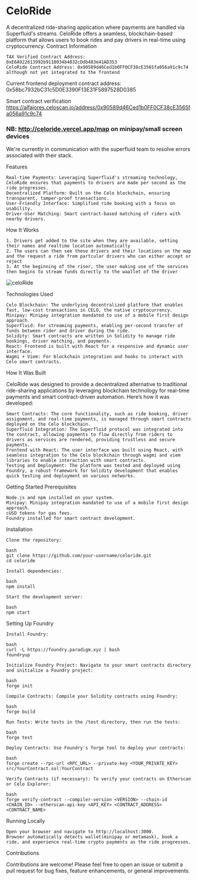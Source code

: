 # CeloRide

A decentralized ride-sharing application where payments are handled via Superfluid's streams. CeloRide offers a seamless, blockchain-based platform that allows users to book rides and pay drivers in real-time using cryptocurrency.
Contract Information

    TAX Verified Contract Address: 0xE6A922613992b9118034b4832cDdb483e41AD353
    CeloRide Contract Address: 0x90589d46Ced1b0FF0CF38cE3565fa056a91c9c74 although not yet integrated to the frontend 


Current frontend deployment contract address: 0x58bc7932bC31c5D0E3390F13E31F5897528D0385


Smart contract verification https://alfajores.celoscan.io/address/0x90589d46Ced1b0FF0CF38cE3565fa056a91c9c74


### NB: http://celoride.vercel.app/map on minipay/small screen devices

We're currently in communication with the superfluid team to resolve errors associated with their stack.



Features

    Real-time Payments: Leveraging Superfluid's streaming technology, CeloRide ensures that payments to drivers are made per second as the ride progresses.
    Decentralized Platform: Built on the Celo blockchain, ensuring transparent, tamper-proof transactions.
    User-Friendly Interface: Simplified ride booking with a focus on usability.
    Driver-User Matching: Smart contract-based matching of riders with nearby drivers.

How It Works

    1. Drivers get added to the site when they are available, setting their names and realtime location automatically
    2. The users can then see these drivers and their locations on the map and the request a ride from partcular drivers who can either accept or reject
    3. At the beginning of the riser, the user making use of the services then begins to stream funds directly to the waallet of the driver
    
![celoRide](https://github.com/user-attachments/assets/9a349272-0090-4d52-b7d8-1d2d8ddfe297)

    
Technologies Used

    Celo Blockchain: The underlying decentralized platform that enables fast, low-cost transactions in CELO, the native cryptocurrency.
    Minipay: Minipay integration mandated to use of a mobile first design approach.
    Superfluid: For streaming payments, enabling per-second transfer of funds between rider and driver during the ride.
    Solidity: Smart contracts are written in Solidity to manage ride bookings, driver matching, and payments.
    React: Frontend is built with React for a responsive and dynamic user interface.
    Wagmi + Viem: For blockchain integration and hooks to interact with Celo smart contracts.
 

How It Was Built

CeloRide was designed to provide a decentralized alternative to traditional ride-sharing applications by leveraging blockchain technology for real-time payments and smart contract-driven automation. Here’s how it was developed:

    Smart Contracts: The core functionality, such as ride booking, driver assignment, and real-time payments, is managed through smart contracts deployed on the Celo blockchain.
    Superfluid Integration: The Superfluid protocol was integrated into the contract, allowing payments to flow directly from riders to drivers as services are rendered, providing trustless and secure payments.
    Frontend with React: The user interface was built using React, with seamless integration to the Celo blockchain through wagmi and viem libraries to enable interaction with smart contracts.
    Testing and Deployment: The platform was tested and deployed using Foundry, a robust framework for Solidity development that enables quick testing and deployment on various networks.

Getting Started
Prerequisites

    Node.js and npm installed on your system.
    Minipay: Minipay integration mandated to use of a mobile first design approach.
    cUSD tokens for gas fees.
    Foundry installed for smart contract development.

Installation

    Clone the repository:

    bash
    git clone https://github.com/your-username/celoride.git
    cd celoride

    Install dependencies:

    bash
    npm install

    Start the development server:

    bash
    npm start

Setting Up Foundry

    Install Foundry:

    bash
    curl -L https://foundry.paradigm.xyz | bash
    foundryup

    Initialize Foundry Project: Navigate to your smart contracts directory and initialize a Foundry project:

    bash
    forge init

    Compile Contracts: Compile your Solidity contracts using Foundry:

    bash
    forge build

    Run Tests: Write tests in the /test directory, then run the tests:

    bash
    forge test

    Deploy Contracts: Use Foundry's forge tool to deploy your contracts:

    bash
    forge create --rpc-url <RPC_URL> --private-key <YOUR_PRIVATE_KEY> src/YourContract.sol:YourContract

    Verify Contracts (if necessary): To verify your contracts on Etherscan or Celo Explorer:

    bash
    forge verify-contract --compiler-version <VERSION> --chain-id <CHAIN_ID> --etherscan-api-key <API_KEY> <CONTRACT_ADDRESS> <CONTRACT_NAME>

Running Locally

    Open your browser and navigate to http://localhost:3000.
    Browser automatically detects wallet(minipay or metamask), book a ride, and experience real-time crypto payments as the ride progresses.

Contributions

Contributions are welcome! Please feel free to open an issue or submit a pull request for bug fixes, feature enhancements, or general improvements.


